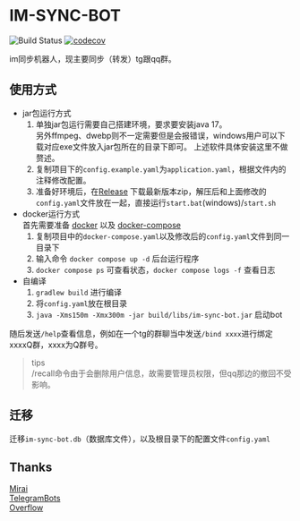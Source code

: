 # IM-SYNC-BOT

![Build Status](https://github.com/KurenaiRyu/im-sync-bot/actions/workflows/build.yml/badge.svg?branch=dev)
[![codecov](https://codecov.io/gh/KurenaiRyu/im-sync-bot/branch/dev/graph/badge.svg)](https://github.com/KurenaiRyu/im-sync-bot/tree/dev)

im同步机器人，现主要同步（转发）tg跟qq群。

## 使用方式
- jar包运行方式  
  1. 单独jar包运行需要自己搭建环境，要求要安装java 17。  
  另外ffmpeg、dwebp则不一定需要但是会报错误，windows用户可以下载对应exe文件放入jar包所在的目录下即可。
  上述软件具体安装这里不做赘述。
  2. 复制项目下的`config.example.yaml`为`application.yaml`，根据文件内的注释修改配置。
  3. 准备好环境后，在[Release](https://github.com/KurenaiRyu/im-sync-bot/releases)
       下载最新版本zip，解压后和上面修改的`config.yaml`文件放在一起，直接运行`start.bat`(windows)/`start.sh`
- docker运行方式  
  首先需要准备 [docker](https://docs.docker.com/get-docker/)
  以及 [docker-compose](https://docs.docker.com/compose/install/)
    1. 复制项目中的`docker-compose.yaml`以及修改后的`config.yaml`文件到同一目录下
    2. 输入命令 `docker compose up -d` 后台运行程序
    3. `docker compose ps` 可查看状态，`docker compose logs -f` 查看日志 
- 自编译
  1. `gradlew build` 进行编译
  2. 将`config.yaml`放在根目录 
  3. `java -Xms150m -Xmx300m -jar build/libs/im-sync-bot.jar` 启动bot

随后发送`/help`查看信息，例如在一个tg的群聊当中发送`/bind xxxx`进行绑定xxxxQ群，xxxx为Q群号。
> tips  
> /recall命令由于会删除用户信息，故需要管理员权限，但qq那边的撤回不受影响。

## 迁移

迁移`im-sync-bot.db`（数据库文件），以及根目录下的配置文件`config.yaml`

## Thanks

[Mirai](https://github.com/mamoe/mirai)  
[TelegramBots](https://github.com/rubenlagus/TelegramBots)  
[Overflow](https://github.com/MrXiaoM/Overflow)
